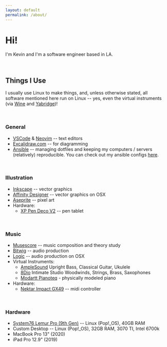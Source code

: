 ```yaml
---
layout: default
permalink: /about/
---
```


# Hi!


I'm Kevin and I'm a software engineer based in LA.

<br />

## Things I Use

I usually use Linux to make things, and, unless otherwise stated, all software mentioned here run on Linux -- yes, even the virtual instruments (via [Wine](https://www.winehq.org/) and [Yabridge](https://github.com/robbert-vdh/yabridge))!

<br />

### General
* [VSCode](https://code.visualstudio.com/) & [Neovim](https://neovim.io/) -- text editors
* [Excalidraw.com](https://excalidraw.com/) -- for diagramming
* [Ansible](https://docs.ansible.com/) -- managing dotfiles and keeping my computers / servers (relatively) reproducible.  You can check out my ansible configs [here](https://github.com/heepster/dotfiles).

<br />

### Illustration
* [Inkscape](https://inkscape.org/) -- vector graphics
* [Affinity Designer](https://affinity.serif.com/en-us/) -- vector graphics on OSX
* [Aseprite](https://www.aseprite.org/) -- pixel art
* Hardware:
    * [XP Pen Deco V2](https://www.xp-pen.com/product/461.html) -- pen tablet

<br />

### Music
* [Musescore](https://musescore.org/en) -- music composition and theory study
* [Bitwig](https://inkscape.org/) -- audio production
* [Logic](https://www.apple.com/logic-pro/) -- audio production on OSX
* Virtual Instruments:
    * [AmpleSound](https://www.amplesound.net/) Upright Bass, Classical Guitar, Ukulele
    * [8Dio](https://8dio.com/) Intimate Studio Woodwinds, Strings, Brass, Saxophones
    * [Modartt Pianoteq](https://www.modartt.com/pianoteq) - physically modeled piano
* Hardware:
    * [Nektar Impact GX49](https://nektartech.com/impact-gx49-61/) -- midi controller

<br />

### Hardware
* [System76 Lemur Pro (9th Gen)](https://system76.com/laptops/lemur) -- Linux (Pop!_OS), 40GB RAM
* Custom Desktop -- Linux (Pop!_OS), 32GB RAM, 3070 TI, Intel 6700k
* MacBook Pro 13" (2020)
* iPad Pro 12.9" (2019)
